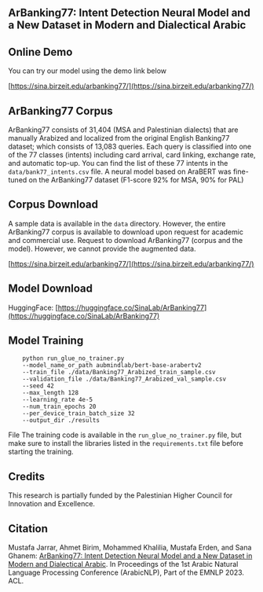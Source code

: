 ## ArBanking77: Intent Detection Neural Model and a New Dataset in Modern and Dialectical Arabic


Online Demo
--------
You can try our model using the demo link below

[https://sina.birzeit.edu/arbanking77/](https://sina.birzeit.edu/arbanking77/)


ArBanking77 Corpus
--------
ArBanking77 consists of 31,404 (MSA and Palestinian dialects) that are manually Arabized and localized from the original English Banking77 dataset; which consists of 13,083 queries. Each query is classified into one of the 77 classes (intents) including card arrival, card linking, exchange rate, and automatic top-up. You can find the list of these 77 intents in the `data/bank77_intents.csv` file. A neural model based on AraBERT was fine-tuned on the ArBanking77 dataset (F1-score 92% for MSA, 90% for PAL)


Corpus Download
--------
A sample data is available in the `data` directory. However, the entire ArBanking77 corpus is 
available to download upon request for academic and commercial use. Request to download 
ArBanking77 (corpus and the model). However, we cannot provide the augmented data.

[https://sina.birzeit.edu/arbanking77/](https://sina.birzeit.edu/arbanking77/)


Model Download
--------
HuggingFace: [https://huggingface.co/SinaLab/ArBanking77](https://huggingface.co/SinaLab/ArBanking77)


Model Training
--------

```commandline
    python run_glue_no_trainer.py 
    --model_name_or_path aubmindlab/bert-base-arabertv2
    --train_file ./data/Banking77_Arabized_train_sample.csv 
    --validation_file ./data/Banking77_Arabized_val_sample.csv 
    --seed 42 
    --max_length 128 
    --learning_rate 4e-5
    --num_train_epochs 20  
    --per_device_train_batch_size 32 
    --output_dir ./results
```

File
The training code is available in the `run_glue_no_trainer.py` file, but make sure to install the libraries listed in the `requirements.txt` file before starting the training.


Credits
-------
This research is partially funded by the Palestinian Higher Council for Innovation and Excellence.


Citation
-------
Mustafa Jarrar, Ahmet Birim, Mohammed Khalilia, Mustafa Erden, and Sana Ghanem: [ArBanking77: Intent Detection Neural Model and a New Dataset in Modern and Dialectical Arabic](http://www.jarrar.info/publications/JBKEG23.pdf). In Proceedings of the 1st Arabic Natural Language Processing Conference (ArabicNLP), Part of the EMNLP 2023. ACL.
